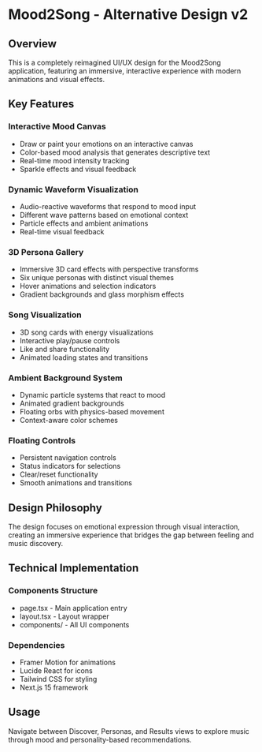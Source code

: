 # Mood2Song - Alternative Design v2

## Overview
This is a completely reimagined UI/UX design for the Mood2Song application, featuring an immersive, interactive experience with modern animations and visual effects.

## Key Features

### Interactive Mood Canvas
- Draw or paint your emotions on an interactive canvas
- Color-based mood analysis that generates descriptive text
- Real-time mood intensity tracking
- Sparkle effects and visual feedback

### Dynamic Waveform Visualization
- Audio-reactive waveforms that respond to mood input
- Different wave patterns based on emotional context
- Particle effects and ambient animations
- Real-time visual feedback

### 3D Persona Gallery
- Immersive 3D card effects with perspective transforms
- Six unique personas with distinct visual themes
- Hover animations and selection indicators
- Gradient backgrounds and glass morphism effects

### Song Visualization
- 3D song cards with energy visualizations
- Interactive play/pause controls
- Like and share functionality
- Animated loading states and transitions

### Ambient Background System
- Dynamic particle systems that react to mood
- Animated gradient backgrounds
- Floating orbs with physics-based movement
- Context-aware color schemes

### Floating Controls
- Persistent navigation controls
- Status indicators for selections
- Clear/reset functionality
- Smooth animations and transitions

## Design Philosophy

The design focuses on emotional expression through visual interaction, creating an immersive experience that bridges the gap between feeling and music discovery.

## Technical Implementation

### Components Structure
- page.tsx - Main application entry
- layout.tsx - Layout wrapper
- components/ - All UI components

### Dependencies
- Framer Motion for animations
- Lucide React for icons
- Tailwind CSS for styling
- Next.js 15 framework

## Usage

Navigate between Discover, Personas, and Results views to explore music through mood and personality-based recommendations. 